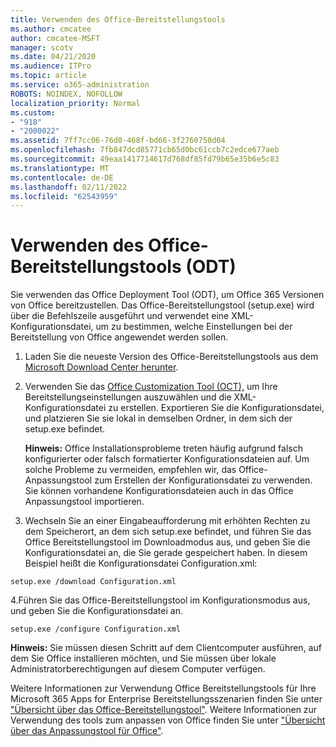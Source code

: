 ```yaml
---
title: Verwenden des Office-Bereitstellungstools
ms.author: cmcatee
author: cmcatee-MSFT
manager: scotv
ms.date: 04/21/2020
ms.audience: ITPro
ms.topic: article
ms.service: o365-administration
ROBOTS: NOINDEX, NOFOLLOW
localization_priority: Normal
ms.custom:
- "918"
- "2000022"
ms.assetid: 7ff7cc06-76d0-468f-bd66-3f2760750d04
ms.openlocfilehash: 7fb847dcd85771cb65d0bc61ccb7c2edce677aeb
ms.sourcegitcommit: 49eaa1417714617d768df85fd79b65e35b6e5c83
ms.translationtype: MT
ms.contentlocale: de-DE
ms.lasthandoff: 02/11/2022
ms.locfileid: "62543959"
---
```

# <a name="using-the-office-deployment-tool-odt"></a>Verwenden des Office-Bereitstellungstools (ODT)

Sie verwenden das Office Deployment Tool (ODT), um Office 365 Versionen von Office bereitzustellen. Das Office-Bereitstellungstool (setup.exe) wird über die Befehlszeile ausgeführt und verwendet eine XML-Konfigurationsdatei, um zu bestimmen, welche Einstellungen bei der Bereitstellung von Office angewendet werden sollen.
  
1. Laden Sie die neueste Version des Office-Bereitstellungstools aus dem [Microsoft Download Center herunter](https://go.microsoft.com/fwlink/p/?LinkID=626065).

2. Verwenden Sie das [Office Customization Tool (OCT),](https://config.office.com) um Ihre Bereitstellungseinstellungen auszuwählen und die XML-Konfigurationsdatei zu erstellen. Exportieren Sie die Konfigurationsdatei, und platzieren Sie sie lokal in demselben Ordner, in dem sich der setup.exe befindet.

    **Hinweis:** Office Installationsprobleme treten häufig aufgrund falsch konfigurierter oder falsch formatierter Konfigurationsdateien auf. Um solche Probleme zu vermeiden, empfehlen wir, das Office-Anpassungstool zum Erstellen der Konfigurationsdatei zu verwenden. Sie können vorhandene Konfigurationsdateien auch in das Office Anpassungstool importieren.

3. Wechseln Sie an einer Eingabeaufforderung mit erhöhten Rechten zu dem Speicherort, an dem sich setup.exe befindet, und führen Sie das Office Bereitstellungstool im Downloadmodus aus, und geben Sie die Konfigurationsdatei an, die Sie gerade gespeichert haben. In diesem Beispiel heißt die Konfigurationsdatei Configuration.xml:

```setup.exe /download Configuration.xml```

4.Führen Sie das Office-Bereitstellungstool im Konfigurationsmodus aus, und geben Sie die Konfigurationsdatei an.

```setup.exe /configure Configuration.xml```

**Hinweis:** Sie müssen diesen Schritt auf dem Clientcomputer ausführen, auf dem Sie Office installieren möchten, und Sie müssen über lokale Administratorberechtigungen auf diesem Computer verfügen.

Weitere Informationen zur Verwendung Office Bereitstellungstools für Ihre Microsoft 365 Apps for Enterprise Bereitstellungsszenarien finden Sie unter ["Übersicht über das Office-Bereitstellungstool"](https://docs.microsoft.com/deployoffice/overview-office-deployment-tool). Weitere Informationen zur Verwendung des tools zum anpassen von Office finden Sie unter ["Übersicht über das Anpassungstool für Office"](https://docs.microsoft.com/DeployOffice/overview-of-the-office-customization-tool-for-click-to-run).
